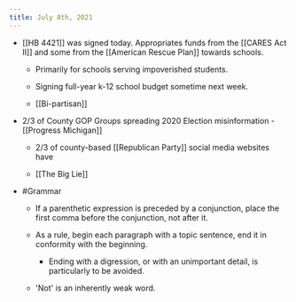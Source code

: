 ```yaml
---
title: July 8th, 2021
---
```


- [[HB 4421]] was signed today. Appropriates funds from the [[CARES Act II]] and some from the [[American Rescue Plan]] towards schools. 
	 - Primarily for schools serving impoverished students.

	 - Signing full-year k-12 school budget sometime next week.

	 - [[Bi-partisan]]

- 2/3 of County GOP Groups spreading 2020 Election misinformation - [[Progress Michigan]]
	 - 2/3 of county-based [[Republican Party]] social media websites have 

	 - [[The Big Lie]]

- #Grammar
	 - If a parenthetic expression is preceded by a conjunction, place the first comma before the conjunction, not after it. 

	 - As a rule, begin each paragraph with a topic sentence, end it in conformity with the beginning.
		 - Ending with a digression, or with an unimportant detail, is particularly to be avoided.

	 - 'Not' is an inherently weak word.

